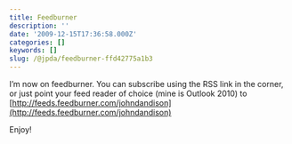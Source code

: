 ```yaml
---
title: Feedburner
description: ''
date: '2009-12-15T17:36:58.000Z'
categories: []
keywords: []
slug: /@jpda/feedburner-ffd42775a1b3
---
```


I’m now on feedburner. You can subscribe using the RSS link in the corner, or just point your feed reader of choice (mine is Outlook 2010) to [http://feeds.feedburner.com/johndandison](http://feeds.feedburner.com/johndandison)

Enjoy!